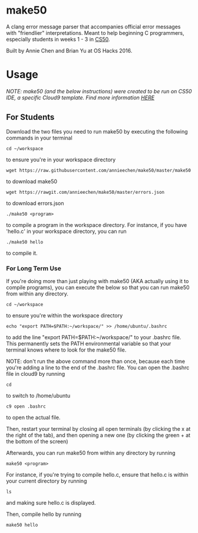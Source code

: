 # make50

A clang error message parser that accompanies official error messages with "friendlier" interpretations. Meant to help beginning C programmers, especially students in weeks 1 - 3 in [CS50](https://www.edx.org/course/introduction-computer-science-harvardx-cs50x).

Built by Annie Chen and Brian Yu at OS Hacks 2016.

# Usage

###### NOTE: make50 (and the below instructions) were created to be run on CS50 IDE, a specific Cloud9 template. Find more information [HERE](https://cs50.readme.io/)

## For Students

Download the two files you need to run make50 by executing the following commands in your terminal 

```
cd ~/workspace
```
to ensure you're in your workspace directory

```
wget https://raw.githubusercontent.com/annieechen/make50/master/make50 
```
to download make50

```
wget https://rawgit.com/annieechen/make50/master/errors.json 
```
to download errors.json
```
./make50 <program>
```
to compile a program in the workspace directory. For instance, if you have 'hello.c' in your workspace directory, you can run 

```
./make50 hello
```
to compile it.

### For Long Term Use

If you're doing more than just playing with make50 (AKA actually using it to compile programs), you can execute the below so that you can run make50 from within any directory.

```
cd ~/workspace
```
to ensure you're within the workspace directory

```
echo "export PATH=$PATH:~/workspace/" >> /home/ubuntu/.bashrc
```
to add the line "export PATH=$PATH:~/workspace/" to your .bashrc file. This permanently sets the PATH environmental variable so that your terminal knows where to look for the make50 file. 

NOTE: don't run the above command more than once, because each time you're adding a line to the end of the .bashrc file. You can open the .bashrc file in cloud9 by running

```
cd
``` 
to switch to /home/ubuntu

```
c9 open .bashrc
```
to open the actual file.

Then, restart your terminal by closing all open terminals (by clicking the x at the right of the tab), and then opening a new one (by clicking the green + at the bottom of the screen)

Afterwards, you can run make50 from within any directory by running
```
make50 <program>
```

For instance, if you're trying to compile hello.c, ensure that hello.c is within your current directory by running

```
ls
``` 
and making sure hello.c is displayed. 

Then, compile hello by running
```
make50 hello
```

